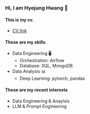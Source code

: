### Hi, I am Hyejung Hwang 👐
#### This is my cv.
- [CV link](https://drive.google.com/file/d/1B22C12033rmj7knh-AkDOKiE2NpWjxbg/view?usp=sharing)
#### These are my skills.
- Data Engineering 🖥️ 
  - Orchestration: Airflow
  - Database: SQL, MongoDB
- Data Analysis 📊
  - Deep Learning: pytorch, pandas
#### These are my recent interests
- Data Engineering & Anaylsis
- LLM & Prompt Engineering
